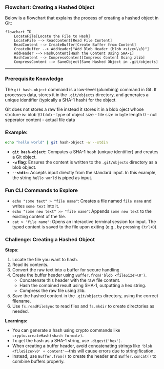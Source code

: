 ### Flowchart: Creating a Hashed Object

Below is a flowchart that explains the process of creating a hashed object in Git:

```mermaid
flowchart TD
    LocateFile[Locate the File to Hash]
    LocateFile --> ReadContent[Read File Content]
    ReadContent --> CreateBuffer[Create Buffer from Content]
    CreateBuffer --> AddHeader["Add Blob Header (blob <size>\\0)"]
    AddHeader --> HashContent[Hash the Content Using SHA-1]
    HashContent --> CompressContent[Compress Content Using zlib]
    CompressContent --> SaveObject[Save Hashed Object in .git/objects]

```

---

### Prerequisite Knowledge

The `git hash-object` command is a low-level (plumbing) command in Git. It processes data, stores it in the `.git/objects` directory, and generates a unique identifier (typically a SHA-1 hash) for the object.

Git does not stores a raw file instead it stores it in a blob oject whose strcture is:
blob <size>\0<content>
blob - type of object
size - file size in byte length
0 - null seperator
content - actual file data

### Example:

```bash
echo "hello world" | git hash-object -w --stdin
```

- **`git hash-object`**: Computes a SHA-1 hash (unique identifier) and creates a Git object.
- **`-w` flag**: Ensures the content is written to the `.git/objects` directory as a blob object.
- **`--stdin`**: Accepts input directly from the standard input. In this example, the string `hello world` is piped as input.

### Fun CLI Commands to Explore

- `echo "some text" > "file name"`: Creates a file named `file name` and writes `some text` into it.
- `echo "some new text" >> "file name"`: Appends `some new text` to the existing content of the file.
- `cat > "file name"`: Opens an interactive terminal session for input. The typed content is saved to the file upon exiting (e.g., by pressing `Ctrl+D`).

### Challenge: Creating a Hashed Object

**Steps:**

1. Locate the file you want to hash.
2. Read its contents.
3. Convert the raw text into a buffer for secure handling.
4. Create the buffer header using `Buffer.from('blob <fileSize>\0')`.
   - Concatenate this header with the raw file content.
   - Hash the combined result using SHA-1, outputting a hex string.
   - Compress the raw file using zlib.
5. Save the hashed content in the `.git/objects` directory, using the correct filename.
6. Use `fs.readFileSync` to read files and `fs.mkdir` to create directories as needed.

**Learnings:**

- You can generate a hash using crypto commands like `crypto.createHash(<hash format>)`.
- To get the hash as a SHA-1 string, use `.digest('hex')`.
- When creating a buffer header, avoid concatenating strings like `'blob <fileSize>\0' + content'`—this will cause errors due to stringification.
- Instead, use `Buffer.from()` to create the header and `Buffer.concat()` to combine buffers properly.
